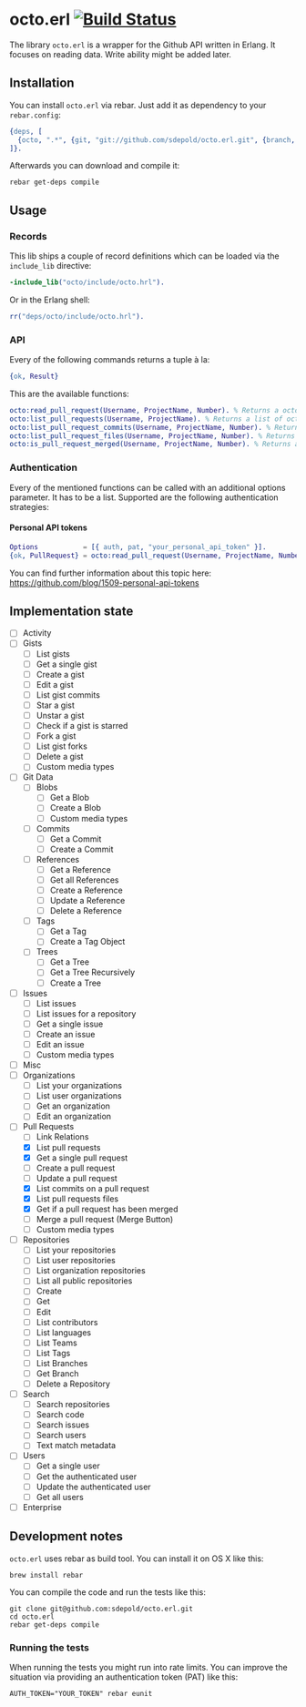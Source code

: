 # octo.erl [![Build Status](https://travis-ci.org/sdepold/octo.erl.svg?branch=feature%2Flist-pull-requests)](https://travis-ci.org/sdepold/octo.erl)

The library `octo.erl` is a wrapper for the Github API written in Erlang.
It focuses on reading data. Write ability might be added later.

## Installation

You can install `octo.erl` via rebar. Just add it as dependency to your `rebar.config`:

```erlang
{deps, [
  {octo, ".*", {git, "git://github.com/sdepold/octo.erl.git", {branch, "master"}}}
]}.
```

Afterwards you can download and compile it:

```
rebar get-deps compile
```

## Usage

### Records

This lib ships a couple of record definitions which can be loaded via the `include_lib` directive:

```erlang
-include_lib("octo/include/octo.hrl").
```

Or in the Erlang shell:

```erlang
rr("deps/octo/include/octo.hrl").
```

### API

Every of the following commands returns a tuple à la:

```erlang
{ok, Result}
```

This are the available functions:

```erlang
octo:read_pull_request(Username, ProjectName, Number). % Returns a octo_pull_request records.
octo:list_pull_requests(Username, ProjectName). % Returns a list of octo_pull_request records.
octo:list_pull_request_commits(Username, ProjectName, Number). % Returns a list of octo_commit records.
octo:list_pull_request_files(Username, ProjectName, Number). % Returns a list of octo_file records.
octo:is_pull_request_merged(Username, ProjectName, Number). % Returns a whether or not a pull request is merged.
```

### Authentication

Every of the mentioned functions can be called with an additional options parameter. It has to be
a list. Supported are the following authentication strategies:

#### Personal API tokens

```erlang
Options           = [{ auth, pat, "your_personal_api_token" }].
{ok, PullRequest} = octo:read_pull_request(Username, ProjectName, Number, Options).
```

You can find further information about this topic here: https://github.com/blog/1509-personal-api-tokens

## Implementation state

- [ ] Activity
- [ ] Gists
  - [ ] List gists
  - [ ] Get a single gist
  - [ ] Create a gist
  - [ ] Edit a gist
  - [ ] List gist commits
  - [ ] Star a gist
  - [ ] Unstar a gist
  - [ ] Check if a gist is starred
  - [ ] Fork a gist
  - [ ] List gist forks
  - [ ] Delete a gist
  - [ ] Custom media types
- [ ] Git Data
  - [ ] Blobs
    - [ ] Get a Blob
    - [ ] Create a Blob
    - [ ] Custom media types
  - [ ] Commits
    - [ ] Get a Commit
    - [ ] Create a Commit
  - [ ] References
    - [ ] Get a Reference
    - [ ] Get all References
    - [ ] Create a Reference
    - [ ] Update a Reference
    - [ ] Delete a Reference
  - [ ] Tags
    - [ ] Get a Tag
    - [ ] Create a Tag Object
  - [ ] Trees
    - [ ] Get a Tree
    - [ ] Get a Tree Recursively
    - [ ] Create a Tree
- [ ] Issues
  - [ ] List issues
  - [ ] List issues for a repository
  - [ ] Get a single issue
  - [ ] Create an issue
  - [ ] Edit an issue
  - [ ] Custom media types
- [ ] Misc
- [ ] Organizations
  - [ ] List your organizations
  - [ ] List user organizations
  - [ ] Get an organization
  - [ ] Edit an organization
- [ ] Pull Requests
  - [ ] Link Relations
  - [x] List pull requests
  - [x] Get a single pull request
  - [ ] Create a pull request
  - [ ] Update a pull request
  - [x] List commits on a pull request
  - [x] List pull requests files
  - [x] Get if a pull request has been merged
  - [ ] Merge a pull request (Merge Button)
  - [ ] Custom media types
- [ ] Repositories
  - [ ] List your repositories
  - [ ] List user repositories
  - [ ] List organization repositories
  - [ ] List all public repositories
  - [ ] Create
  - [ ] Get
  - [ ] Edit
  - [ ] List contributors
  - [ ] List languages
  - [ ] List Teams
  - [ ] List Tags
  - [ ] List Branches
  - [ ] Get Branch
  - [ ] Delete a Repository
- [ ] Search
  - [ ] Search repositories
  - [ ] Search code
  - [ ] Search issues
  - [ ] Search users
  - [ ] Text match metadata
- [ ] Users
  - [ ] Get a single user
  - [ ] Get the authenticated user
  - [ ] Update the authenticated user
  - [ ] Get all users
- [ ] Enterprise

## Development notes

`octo.erl` uses rebar as build tool. You can install it on OS X like this:

```
brew install rebar
```

You can compile the code and run the tests like this:

```
git clone git@github.com:sdepold/octo.erl.git
cd octo.erl
rebar get-deps compile
```

### Running the tests

When running the tests you might run into rate limits. You can improve the situation via providing
an authentication token (PAT) like this:

```
AUTH_TOKEN="YOUR_TOKEN" rebar eunit
```
